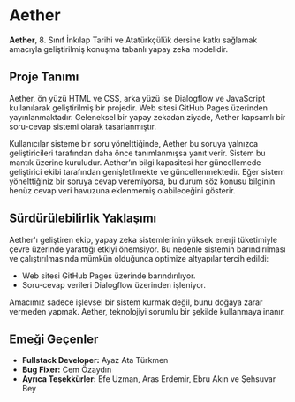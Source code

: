 # Aether

**Aether**, 8. Sınıf İnkılap Tarihi ve Atatürkçülük dersine katkı sağlamak amacıyla geliştirilmiş konuşma tabanlı yapay zeka modelidir.

## Proje Tanımı

Aether, ön yüzü HTML ve CSS, arka yüzü ise Dialogflow ve JavaScript kullanılarak geliştirilmiş bir projedir. Web sitesi GitHub Pages üzerinden yayınlanmaktadır. Geleneksel bir yapay zekadan ziyade, Aether kapsamlı bir soru-cevap sistemi olarak tasarlanmıştır.

Kullanıcılar sisteme bir soru yönelttiğinde, Aether bu soruya yalnızca geliştiricileri tarafından daha önce tanımlanmışsa yanıt verir. Sistem bu mantık üzerine kuruludur. Aether’ın bilgi kapasitesi her güncellemede geliştirici ekibi tarafından genişletilmekte ve güncellenmektedir. Eğer sistem yönelttiğiniz bir soruya cevap veremiyorsa, bu durum söz konusu bilginin henüz cevap veri havuzuna eklenmemiş olabileceğini gösterir.

## Sürdürülebilirlik Yaklaşımı

Aether'ı geliştiren ekip, yapay zeka sistemlerinin yüksek enerji tüketimiyle çevre üzerinde yarattığı etkiyi önemsiyor. Bu nedenle sistemin barındırılması ve çalıştırılmasında mümkün olduğunca optimize altyapılar tercih edildi:

- Web sitesi GitHub Pages üzerinde barındırılıyor.  
- Soru-cevap verileri Dialogflow üzerinden işleniyor.  

Amacımız sadece işlevsel bir sistem kurmak değil, bunu doğaya zarar vermeden yapmak. Aether, teknolojiyi sorumlu bir şekilde kullanmaya inanır.

## Emeği Geçenler

- **Fullstack Developer:** Ayaz Ata Türkmen  
- **Bug Fixer:** Cem Özaydın  
- **Ayrıca Teşekkürler:** Efe Uzman, Aras Erdemir, Ebru Akın ve Şehsuvar Bey
